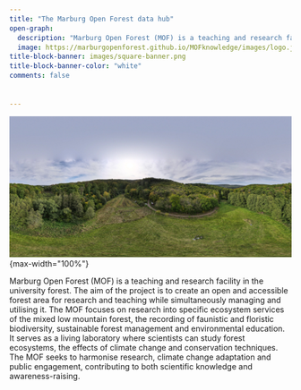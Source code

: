 ```yaml
---
title: "The Marburg Open Forest data hub"
open-graph:
  description: "Marburg Open Forest (MOF) is a teaching and research facility in the university forest."
  image: https://marburgopenforest.github.io/MOFknowledge/images/logo.jpg
title-block-banner: images/square-banner.png
title-block-banner-color: "white"
comments: false


---
```


![](images/DJI_0127.JPG){max-width="100%"}

Marburg Open Forest (MOF) is a teaching and research facility in the university forest. The aim of the project is to create an open and accessible forest area for research and teaching while simultaneously managing and utilising it. The MOF focuses on research into specific ecosystem services of the mixed low mountain forest, the recording of faunistic and floristic biodiversity, sustainable forest management and environmental education. It serves as a living laboratory where scientists can study forest ecosystems, the effects of climate change and conservation techniques.  The MOF seeks to harmonise research, climate change adaptation and public engagement, contributing to both scientific knowledge and awareness-raising.
